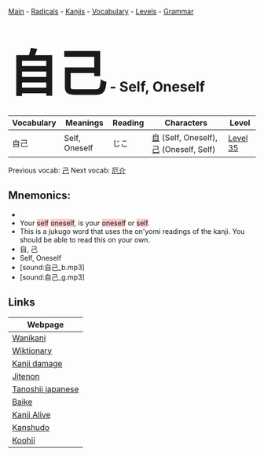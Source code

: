 <style> bigfont {font-size: 100px}</style>
[Main](../README.md) -
[Radicals](../radicals.md) -
[Kanjis](../kanjis.md) -
[Vocabulary](../vocabulary.md) -
[Levels](../levels.md) -
[Grammar](../grammar.md)
# <bigfont> 自己</bigfont> - Self, Oneself 

| Vocabulary | Meanings | Reading | Characters | Level |
| --- | --- | --- | --- | --- |
| 自己 | Self, Oneself | じこ |  [自](../kanjis/自.md) (Self, Oneself), [己](../kanjis/己.md) (Oneself, Self) | [Level 35](../levels/wk_level35.md) |

Previous vocab: [己](己.md) Next vocab: [厄介](厄介.md) 

## Mnemonics:

* 
* Your <span style="background-color:#ffcccb"> self</span> <span style="background-color:#ffcccb"> oneself</span>, is your <span style="background-color:#ffcccb"> oneself</span> or <span style="background-color:#ffcccb"> self</span>.
* This is a jukugo word that uses the on'yomi readings of the kanji. You should be able to read this on your own.
* 自, 己
* Self, Oneself
* [sound:自己_b.mp3]
* [sound:自己_g.mp3]


## Links 

| Webpage |
| --- |
| [Wanikani          ](https://www.wanikani.com/kanji/自己) |
| [Wiktionary        ](https://en.wiktionary.org/wiki/自己) |
| [Kanji damage      ](http://www.kanjidamage.com/kanji/search?utf8=✓&q=自己) |
| [Jitenon           ](https://jitenon.com/kanji/自己) |
| [Tanoshii japanese ](https://www.tanoshiijapanese.com/dictionary/kanji.cfm?k=自己) |
| [Baike             ](https://baike.baidu.com/item/自己) |
| [Kanji Alive       ](https://app.kanjialive.com/自己) |
| [Kanshudo          ](https://www.kanshudo.com/searchmn?q=自己) |
| [Koohii            ](https://kanji.koohii.com/study/kanji/自己) |
